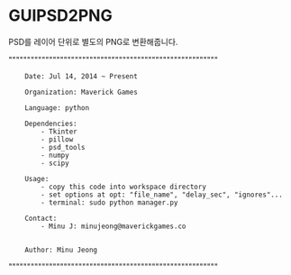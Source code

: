 GUIPSD2PNG
==========

PSD를 레이어 단위로 별도의 PNG로 변환해줍니다.


"""""""""""""""""""""""""""""""""""""""""""""""""""""""""

		Date: Jul 14, 2014 ~ Present

		Organization: Maverick Games

		Language: python

		Dependencies:
			- Tkinter
			- pillow
			- psd_tools
			- numpy
			- scipy

		Usage:
			- copy this code into workspace directory
			- set options at opt: "file_name", "delay_sec", "ignores"...
			- terminal: sudo python manager.py

		Contact:
			- Minu J: minujeong@maverickgames.co


		Author: Minu Jeong

"""""""""""""""""""""""""""""""""""""""""""""""""""""""""

